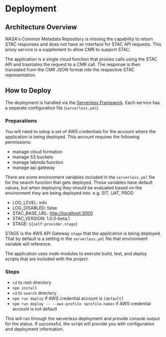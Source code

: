 # Deployment

## Architecture Overview

NASA's Common Metadata Repository is missing the capability to return STAC responses and does not have an interface for STAC API requests. This proxy service is a supplement to allow CMR to support STAC.

The application is a single cloud function that proxies calls using the STAC API and trasnlates the request to a CMR call. The response is then translated from the CMR JSON format into the respective STAC representation.

## How to Deploy

The deployment is handled via the [Serverless Framework](https://serverless.com). Each service has a separate configuration file (`serverless.yml`).

### Preparations

You will need to setup a set of AWS credentials for the account where the application is being deployed. This account requires the following permissions:

- manage cloud formation
- manage S3 buckets
- manage labmda function
- manage api gateway

There are some environment variables included in the `serverless.yml` file for the search function that gets deployed. Those variables have default values, but when deploying they should be evaluated based on the environment they are being deployed into. e.g. SIT, UAT, PROD

- LOG_LEVEL: info
- LOG_DISABLED: false
- STAC_BASE_URL: <http://localhost:3000>
- STAC_VERSION: 1.0.0-beta.1
- STAGE: `${self:provider.stage}`

STAGE is the AWS API Gateway `stage` that the application is being deployed. That by default is a setting in the `serverless.yml` file that environment variable will reference.

The application uses node modules to execute build, test, and deploy scripts that are included with the project.

### Steps

- `cd` to root directory
- `npm install`
- `cd` to `search` directory.
- `npm run deploy` if AWS credential account is `[default]`
- `npm run deploy -- --aws-profile <profile-name>` if AWS credential account is not default

This will run through the serverless deployment and provide console output for the status. If successful, the script will provide you with configuration and deployment information.
